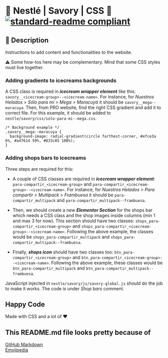 # 🍫 Nestlé | Savory | CSS 🍫 [![standard-readme compliant](https://img.shields.io/badge/readme%20style-standard-brightgreen.svg?style=flat-square)](https://github.com/RichardLitt/standard-readme)

## 🔖 Description

Instructions to add content and functionalities to the website.

⚠️ Some how-tos here may be complementary. Mind that some CSS styles must live together.

### Adding gradients to icecreams backgrounds

A CSS class is required in **_icecream wrapper element_** like this: `savory__<icecream-group>--<icecream-name>`. For instance, for _Nuestros Helados > Sólo para mí > Mega > Maracuyá_ it should be `savory__mega--maracuya`. Then, from PRO website, find the right CSS gradient and add it to correct file. For this example, it should be added to `nestle/savory/css/solo-para-mi--mega.css`.

```
/* Background example */
.savory__mega--maracuya {
  background-image: radial-gradient(circle farthest-corner, #efce3a 6%, #a47614 59%, #833c05 100%);
}
```

### Adding shops bars to icecreams

Three steps are required for this:

- A couple of CSS classes are required in **_icecream wrapper element_**: `para-compartir_<icecream-group>` and `para-compartir_<icecream-group>--<icecream-name>`. For instance, for _Nuestros Helados > Para compartir > Multipack > Frambuesa_ it should be `para-compartir_multipack` and `para-compartir_multipack--frambuesa`.

- Then, we should create a new **_Elementor Section_** for the shops bar which needs a CSS class and the shop images inside columns (min 1 and max 3 for now). This section should have two classes: `shops_para-compartir_<icecream-group>` and `shops_para-compartir_<icecream-group>--<icecream-name>`. Following the above example, the classes would be `shops_para-compartir_multipack` and `shops_para-compartir_multipack--frambuesa`.

- Finally, **_shops icon_** should have two classes too: `btn_para-compartir_<icecream-group>` and `btn_para-compartir_<icecream-group>--<icecream-name>`. Following the above example, these classes would be `btn_para-compartir_multipack` and `btn_para-compartir_multipack--frambuesa`.

JavaScript injected in `nestle/savory/js/savory-global.js` should do the job to make it works. The code is under _Shop bars_ comment.

## Happy Code

Made with CSS and a lot of ❤️

## This README.md file looks pretty because of

[GitHub Markdown](https://guides.github.com/features/mastering-markdown/) \
[Emojipedia](https://emojipedia.org/)

